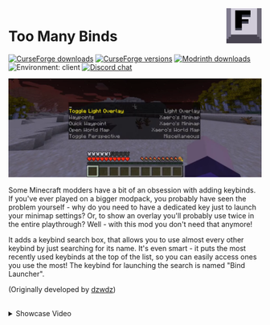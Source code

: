 <img height="70" align="right" src="./assets/icon.png">

# Too Many Binds
[![CurseForge downloads](https://cf.way2muchnoise.eu/412915.svg)](https://www.curseforge.com/minecraft/mc-mods/too-many-binds)
[![CurseForge versions](https://cf.way2muchnoise.eu/versions/412915.svg)](https://www.curseforge.com/minecraft/mc-mods/too-many-binds)
[![Modrinth downloads](https://img.shields.io/modrinth/dt/too-many-binds?color=00AF5C&label=modrinth&style=flat&logo=modrinth)](https://modrinth.com/mod/too-many-binds)
![Environment: client](https://img.shields.io/badge/environment-client-1976d2?style=flat)
[![Discord chat](https://img.shields.io/badge/chat%20on-discord-7289DA?logo=discord&logoColor=white)](https://discord.gg/6bTGYFppfz)

![Showcase image](./assets/preview-image.png)

Some Minecraft modders have a bit of an obsession with adding keybinds. If you've ever played on a bigger modpack, you probably have seen the problem yourself - why do you need to have a dedicated key just to launch your minimap settings? Or, to show an overlay you'll probably use twice in the entire playthrough? Well - with this mod you don't need that anymore!

It adds a keybind search box, that allows you to use almost every other keybind by just searching for its name. It's even smart - it puts the most recently used keybinds at the top of the list, so you can easily access ones you use the most! The keybind for launching the search is named "Bind Launcher".

(Originally developed by [dzwdz](https://github.com/dzwdz))

<br>

<details>
	<summary>Showcase Video</summary>
	<a href="http://www.youtube.com/watch?feature=player_embedded&v=0L4kNdZEY7k" target="_blank"><img src="http://img.youtube.com/vi/0L4kNdZEY7k/0.jpg"
alt="Example video" width="480" height="360" border="7" /></a>
</details>
